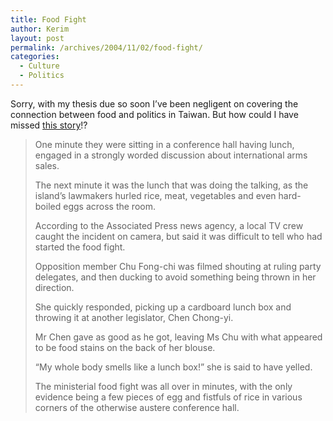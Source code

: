 ```yaml
---
title: Food Fight
author: Kerim
layout: post
permalink: /archives/2004/11/02/food-fight/
categories:
  - Culture
  - Politics
---
```

Sorry, with my thesis due so soon I&#8217;ve been negligent on covering the connection between food and politics in Taiwan. But how could I have missed <a href="http://news.bbc.co.uk/2/hi/asia-pacific/3954847.stm" onclick="_gaq.push(['_trackEvent', 'outbound-article', 'http://news.bbc.co.uk/2/hi/asia-pacific/3954847.stm', 'this story']);" >this story</a>!?

> One minute they were sitting in a conference hall having lunch, engaged in a strongly worded discussion about international arms sales.
> 
> The next minute it was the lunch that was doing the talking, as the island&#8217;s lawmakers hurled rice, meat, vegetables and even hard-boiled eggs across the room.
> 
> According to the Associated Press news agency, a local TV crew caught the incident on camera, but said it was difficult to tell who had started the food fight.
> 
> Opposition member Chu Fong-chi was filmed shouting at ruling party delegates, and then ducking to avoid something being thrown in her direction.
> 
> She quickly responded, picking up a cardboard lunch box and throwing it at another legislator, Chen Chong-yi.
> 
> Mr Chen gave as good as he got, leaving Ms Chu with what appeared to be food stains on the back of her blouse.
> 
> &#8220;My whole body smells like a lunch box!&#8221; she is said to have yelled.
> 
> The ministerial food fight was all over in minutes, with the only evidence being a few pieces of egg and fistfuls of rice in various corners of the otherwise austere conference hall.

